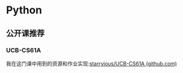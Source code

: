# Python

## 公开课推荐

### UCB-CS61A

我在这门课中用到的资源和作业实现:[starryious/UCB-CS61A (github.com)](https://github.com/starryious/UCB-CS61A)